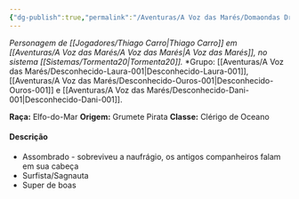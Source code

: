 ```yaml
---
{"dg-publish":true,"permalink":"/Aventuras/A Voz das Marés/Domaondas Dreadnought/","noteIcon":"","created":"2025-10-13T17:42:10.917-03:00"}
---
```


*Personagem de [[Jogadores/Thiago Carro\|Thiago Carro]] em [[Aventuras/A Voz das Marés/A Voz das Marés\|A Voz das Marés]], no sistema [[Sistemas/Tormenta20\|Tormenta20]].*
*Grupo:  [[Aventuras/A Voz das Marés/Desconhecido-Laura-001\|Desconhecido-Laura-001]], [[Aventuras/A Voz das Marés/Desconhecido-Ouros-001\|Desconhecido-Ouros-001]] e [[Aventuras/A Voz das Marés/Desconhecido-Dani-001\|Desconhecido-Dani-001]].

**Raça:** Elfo-do-Mar
**Origem:** Grumete Pirata
**Classe:** Clérigo de Oceano
#### Descrição
- Assombrado - sobreviveu a naufrágio, os antigos companheiros falam em sua cabeça
- Surfista/Sagnauta
- Super de boas